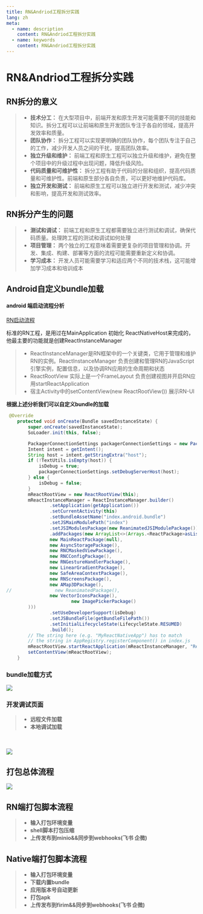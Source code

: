 ```yaml
---
title: RN&Andriod工程拆分实践
lang: zh
meta:
  - name: description
    content: RN&Andriod工程拆分实践
  - name: keywords
    content: RN&Andriod工程拆分实践
---
```


# RN&Andriod工程拆分实践


## RN拆分的意义
> - **技术分工：** 在大型项目中，前端开发和原生开发可能需要不同的技能和知识。拆分工程可以让前端和原生开发团队专注于各自的领域，提高开发效率和质量。
> - **团队协作：** 拆分工程可以实现更明确的团队协作，每个团队专注于自己的工作，减少开发人员之间的干扰，提高团队效率。
> - **独立升级和维护：** 前端工程和原生工程可以独立升级和维护，避免在整个项目中的升级过程中出现问题，降低升级风险。
> - **代码质量和可维护性：** 拆分工程有助于代码的分层和组织，提高代码质量和可维护性。前端和原生部分各自负责，可以更好地维护代码库。
> - **独立开发和测试：** 前端和原生工程可以独立进行开发和测试，减少冲突和影响，提高开发和测试效率。

## RN拆分产生的问题
> - **测试和调试：** 前端工程和原生工程都需要独立进行测试和调试，确保代码质量。处理跨工程的测试和调试如何处理
> - **项目管理：** 两个独立的工程意味着需要更复杂的项目管理和协调。开发、集成、构建、部署等方面的流程可能需要重新定义和协调。
> - **学习成本：** 开发人员可能需要学习和适应两个不同的技术栈，这可能增加学习成本和培训成本

## Android自定义bundle加载

#### android 端启动流程分析
[RN启动流程](https://github.com/sucese/react-native/blob/master/doc/ReactNative%E6%BA%90%E7%A0%81%E7%AF%87/3ReactNative%E6%BA%90%E7%A0%81%E7%AF%87%EF%BC%9A%E5%90%AF%E5%8A%A8%E6%B5%81%E7%A8%8B.md)

标准的RN工程，是用过在MainApplication 初始化 ReactNativeHost来完成的，他最主要的功能就是创建ReactInstanceManager

> - ReactInstanceManager是RN框架中的一个关键类，它用于管理和维护RN的实例。ReactInstanceManager 负责创建和管理RN的JavaScript引擎实例，配置信息，以及协调RN应用的生命周期和状态
> - ReactRootView 实际上是一个FrameLayout 负责创建视图并开启RN应用startReactApplication
> - 宿主Activity中的setContentView(new ReactRootView()) 展示RN-UI

**根据上述分析我们可以自定义bundle的加载**

```java
 @Override
    protected void onCreate(Bundle savedInstanceState) {
        super.onCreate(savedInstanceState);
        SoLoader.init(this, false);

        PackagerConnectionSettings packagerConnectionSettings = new PackagerConnectionSettings(getApplication());
        Intent intent = getIntent();
        String host = intent.getStringExtra("host");
        if (!TextUtils.isEmpty(host)) {
            isDebug = true;
            packagerConnectionSettings.setDebugServerHost(host);
        } else {
            isDebug = false;
        }
        mReactRootView = new ReactRootView(this);
        mReactInstanceManager = ReactInstanceManager.builder()
                .setApplication(getApplication())
                .setCurrentActivity(this)
                .setBundleAssetName("index.android.bundle")
                .setJSMainModulePath("index")
                .setJSIModulesPackage(new ReanimatedJSIModulePackage())
                .addPackages(new ArrayList<>(Arrays.<ReactPackage>asList(
                new MainReactPackage(null),
                new AsyncStoragePackage(),
                new RNCMaskedViewPackage(),
                new RNCConfigPackage(),
                new RNGestureHandlerPackage(),
                new LinearGradientPackage(),
                new SafeAreaContextPackage(),
                new RNScreensPackage(),
                new AMap3DPackage(),
//                new ReanimatedPackage(),
                new VectorIconsPackage(),
                        new ImagePickerPackage()
        )))
                .setUseDeveloperSupport(isDebug)
                .setJSBundleFile(getBundleFilePath())
                .setInitialLifecycleState(LifecycleState.RESUMED)
                .build();
        // The string here (e.g. "MyReactNativeApp") has to match
        // the string in AppRegistry.registerComponent() in index.js
        mReactRootView.startReactApplication(mReactInstanceManager, "ReactNativeDemo", null);
        setContentView(mReactRootView);
    }

```

### bundle加载方式

<img src="./image/rn-android/bundle-load.jpg">

### 开发调试页面
> - **远程文件加载**
> - **本地调试加载**

<br/>
<br/>

<img src="./image/rn-android/rn-dev.png">

## 打包总体流程
<img src="./image/rn-android/total-flow.jpg">



## RN端打包脚本流程

> - **输入打包环境变量**
> - **shell脚本打包压缩**
> - **上传发布到minio&&同步到webhooks(飞书 企微)**



## Native端打包脚本流程
> - **输入打包环境变量**
> - **下载内置bundle**
> - **应用版本号自动更新**
> - **打包apk**
> - **上传发布到firim&&同步到webhooks(飞书 企微)**








